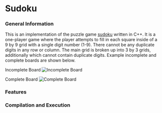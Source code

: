 # Sudoku

### General Information

This is an implementation of the puzzle game [sudoku](https://en.wikipedia.org/wiki/Sudoku) written in C++. It is a one-player game where the player attempts to fill in each square inside of a 9 by 9 grid with a single digit number (1-9). There cannot be any duplicate digits in any row or column. The main grid is broken up into 3 by 3 grids, additionally which cannot contain duplicate digits. Example incomplete and complete boards are shown below.

Incomplete Board
![Incomplete Board](https://upload.wikimedia.org/wikipedia/commons/thumb/e/e0/Sudoku_Puzzle_by_L2G-20050714_standardized_layout.svg/500px-Sudoku_Puzzle_by_L2G-20050714_standardized_layout.svg.png)

Complete Board
![Complete Board](https://upload.wikimedia.org/wikipedia/commons/thumb/1/12/Sudoku_Puzzle_by_L2G-20050714_solution_standardized_layout.svg/1920px-Sudoku_Puzzle_by_L2G-20050714_solution_standardized_layout.svg.png)

### Features

### Compilation and Execution
